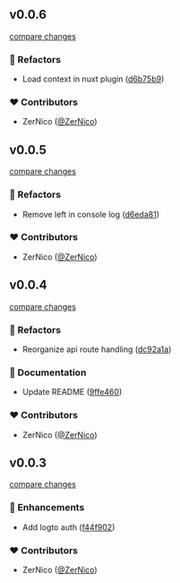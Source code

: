
## v0.0.6

[compare changes](https://github.com/ZerNico/nuxt-logto/compare/v0.0.5...v0.0.6)


### 💅 Refactors

  - Load context in nuxt plugin ([d6b75b9](https://github.com/ZerNico/nuxt-logto/commit/d6b75b9))

### ❤️  Contributors

- ZerNico ([@ZerNico](http://github.com/ZerNico))

## v0.0.5

[compare changes](https://github.com/ZerNico/nuxt-logto/compare/v0.0.4...v0.0.5)


### 💅 Refactors

  - Remove left in console log ([d6eda81](https://github.com/ZerNico/nuxt-logto/commit/d6eda81))

### ❤️  Contributors

- ZerNico ([@ZerNico](http://github.com/ZerNico))

## v0.0.4

[compare changes](https://github.com/ZerNico/nuxt-logto/compare/v0.0.3...v0.0.4)


### 💅 Refactors

  - Reorganize api route handling ([dc92a1a](https://github.com/ZerNico/nuxt-logto/commit/dc92a1a))

### 📖 Documentation

  - Update README ([9ffe460](https://github.com/ZerNico/nuxt-logto/commit/9ffe460))

### ❤️  Contributors

- ZerNico ([@ZerNico](http://github.com/ZerNico))

## v0.0.3

[compare changes](https://github.com/ZerNico/nuxt-logto/compare/09a9577...v0.0.3)


### 🚀 Enhancements

  - Add logto auth ([f44f902](https://github.com/ZerNico/nuxt-logto/commit/f44f902))

### ❤️  Contributors

- ZerNico ([@ZerNico](http://github.com/ZerNico))

